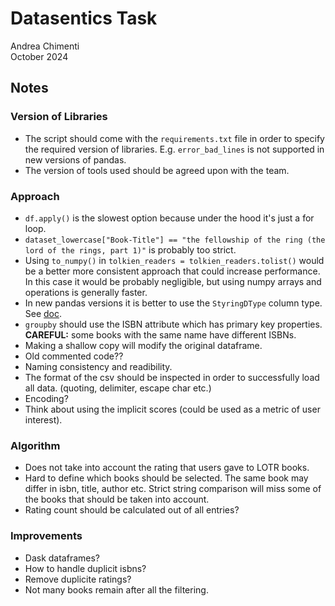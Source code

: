 # Datasentics Task

Andrea Chimenti  
October 2024

## Notes

### Version of Libraries

-   The script should come with the `requirements.txt` file in order to specify the required version of libraries. E.g. `error_bad_lines` is not supported in new versions of pandas.
-   The version of tools used should be agreed upon with the team.

### Approach

-   `df.apply()` is the slowest option because under the hood it's just a for loop.
-   `dataset_lowercase["Book-Title"] == "the fellowship of the ring (the lord of the rings, part 1)"` is probably too strict.
-   Using `to_numpy()` in `tolkien_readers = tolkien_readers.tolist()` would be a better more consistent approach that could increase performance. In this case it would be probably negligible, but using numpy arrays and operations is generally faster.
-   In new pandas versions it is better to use the `StyringDType` column type. See [doc](https://pandas.pydata.org/docs/user_guide/text.html).
-   `groupby` should use the ISBN attribute which has primary key properties. **CAREFUL:** some books with the same name have different ISBNs.
-   Making a shallow copy will modify the original dataframe.
-   Old commented code??
-   Naming consistency and readibility.
-   The format of the csv should be inspected in order to successfully load all data. (quoting, delimiter, escape char etc.)
-   Encoding?
-   Think about using the implicit scores (could be used as a metric of user interest).

### Algorithm

-   Does not take into account the rating that users gave to LOTR books.
-   Hard to define which books should be selected. The same book may differ in isbn, title, author etc. Strict string comparison will miss some of the books that should be taken into account.
-   Rating count should be calculated out of all entries?

### Improvements

-   Dask dataframes?
-   How to handle duplicit isbns?
-   Remove duplicite ratings?
-   Not many books remain after all the filtering.
